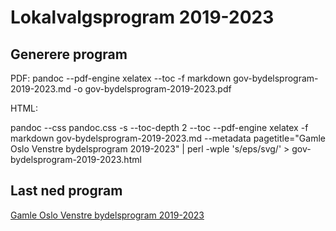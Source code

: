 # Lokalvalgsprogram 2019-2023

## Generere program

  PDF: 
  pandoc --pdf-engine xelatex --toc -f markdown gov-bydelsprogram-2019-2023.md -o gov-bydelsprogram-2019-2023.pdf
  
  HTML:
  
  pandoc --css pandoc.css -s --toc-depth 2 --toc --pdf-engine xelatex -f markdown gov-bydelsprogram-2019-2023.md --metadata pagetitle="Gamle Oslo Venstre bydelsprogram 2019-2023" | perl -wple 's/eps/svg/' > gov-bydelsprogram-2019-2023.html
    
## Last ned program

  [Gamle Oslo Venstre bydelsprogram 2019-2023](https://github.com/gamle-oslo-venstre/program/raw/master/gov-bydelsprogram-2019-2023.pdf)
